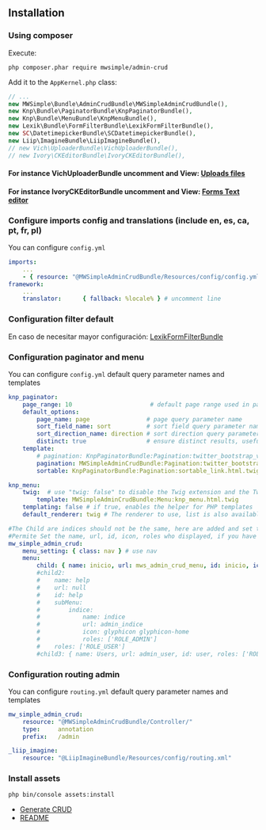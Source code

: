 ## Installation

### Using composer
Execute:
```cli
php composer.phar require mwsimple/admin-crud
```

Add it to the `AppKernel.php` class:

```php
// ...
new MWSimple\Bundle\AdminCrudBundle\MWSimpleAdminCrudBundle(),
new Knp\Bundle\PaginatorBundle\KnpPaginatorBundle(),
new Knp\Bundle\MenuBundle\KnpMenuBundle(),
new Lexik\Bundle\FormFilterBundle\LexikFormFilterBundle(),
new SC\DatetimepickerBundle\SCDatetimepickerBundle(),
new Liip\ImagineBundle\LiipImagineBundle(),
// new Vich\UploaderBundle\VichUploaderBundle(),
// new Ivory\CKEditorBundle\IvoryCKEditorBundle(),
```

#### For instance VichUploaderBundle uncomment and View: [Uploads files](subirarchivos_en.md)
#### For instance IvoryCKEditorBundle uncomment and View: [Forms Text editor](forms_en.md)

### Configure imports config and translations (include en, es, ca, pt, fr, pl)

You can configure `config.yml`

```yaml
imports:
    ...
    - { resource: "@MWSimpleAdminCrudBundle/Resources/config/config.yml" }
framework:
    ...
    translator:      { fallback: %locale% } # uncomment line
```

### Configuration filter default

En caso de necesitar mayor configuración: [LexikFormFilterBundle](https://github.com/lexik/LexikFormFilterBundle/blob/v5.0.1/Resources/doc/configuration.md)

### Configuration paginator and menu

You can configure `config.yml` default query parameter names and templates

```yaml
knp_paginator:
    page_range: 10                      # default page range used in pagination control
    default_options:
        page_name: page                # page query parameter name
        sort_field_name: sort          # sort field query parameter name
        sort_direction_name: direction # sort direction query parameter name
        distinct: true                 # ensure distinct results, useful when ORM queries are using GROUP BY statements
    template:
        # pagination: KnpPaginatorBundle:Pagination:twitter_bootstrap_v3_pagination.html.twig # bootstrap 3 sliding pagination controls template
        pagination: MWSimpleAdminCrudBundle:Pagination:twitter_bootstrap_v3_pagination.html.twig # bootstrap 3 sliding pagination controls template
        sortable: KnpPaginatorBundle:Pagination:sortable_link.html.twig # sort link template

knp_menu:
    twig:  # use "twig: false" to disable the Twig extension and the TwigRenderer
        template: MWSimpleAdminCrudBundle:Menu:knp_menu.html.twig
    templating: false # if true, enables the helper for PHP templates
    default_renderer: twig # The renderer to use, list is also available by default

#The Child are indices should not be the same, here are added and set the menu item.
#Permite Set the name, url, id, icon, roles who displayed, if you have submenu can be added.
mw_simple_admin_crud:
    menu_setting: { class: nav } # use nav
    menu:
        child: { name: inicio, url: mws_admin_crud_menu, id: inicio, icon: glyphicon glyphicon-home }
        #child2:  
        #    name: help
        #    url: null
        #    id: help
        #    subMenu:
        #        indice:
        #            name: indice
        #            url: admin_indice
        #            icon: glyphicon glyphicon-home
        #            roles: ['ROLE_ADMIN']
        #    roles: ['ROLE_USER']
        #child3: { name: Users, url: admin_user, id: user, roles: ['ROLE_SUPER_ADMIN'], icon: glyphicon glyphicon-user }
```

### Configuration routing admin

You can configure `routing.yml` default query parameter names and templates

```yaml
mw_simple_admin_crud:
    resource: "@MWSimpleAdminCrudBundle/Controller/"
    type:     annotation
    prefix:   /admin

_liip_imagine:
    resource: "@LiipImagineBundle/Resources/config/routing.xml"
```

### Install assets
```cli
php bin/console assets:install
```

* [Generate CRUD](generacion_en.md)
* [README](README_EN.md)
